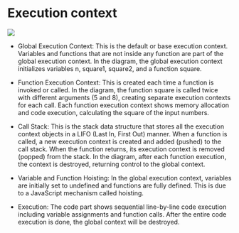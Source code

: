 # Execution context
![](https://github.com/MuraliAirody/JavaScript_Learning_series/assets/71452201/8cd25270-8259-4c58-b0d5-fc393105c4ff)

- Global Execution Context: This is the default or base execution context. Variables and functions that are not inside any function are part of the global execution context. In the diagram, the global execution context initializes variables n, square1, square2, and a function square.

- Function Execution Context: This is created each time a function is invoked or called. In the diagram, the function square is called twice with different arguments (5 and 8), creating separate execution contexts for each call. Each function execution context shows memory allocation and code execution, calculating the square of the input numbers.

- Call Stack: This is the stack data structure that stores all the execution context objects in a LIFO (Last In, First Out) manner. When a function is called, a new execution context is created and added (pushed) to the call stack. When the function returns, its execution context is removed (popped) from the stack. In the diagram, after each function execution, the context is destroyed, returning control to the global context.

- Variable and Function Hoisting: In the global execution context, variables are initially set to undefined and functions are fully defined. This is due to a JavaScript mechanism called hoisting.

- Execution: The code part shows sequential line-by-line code execution including variable assignments and function calls. After the entire code execution is done, the global context will be destroyed.
